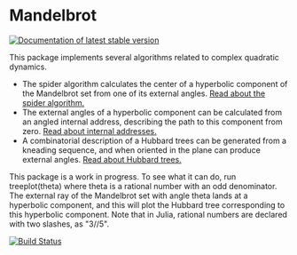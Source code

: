 # Mandelbrot
<a href="https://jeffwack.github.io/Mandelbrot.jl/dev/"><img src="https://img.shields.io/badge/docs-stable-blue.svg" alt="Documentation of latest stable version"></a>

This package implements several algorithms related to complex quadratic dynamics. 
- The spider algorithm calculates the center of a hyperbolic component of the Mandelbrot set from one of its external angles. [Read about the spider algorithm.](https://pi.math.cornell.edu/~hubbard/SpidersFinal.pdf)
- The external angles of a hyperbolic component can be calculated from an angled internal address, describing the path to this component from zero. [Read about internal addresses.](https://arxiv.org/abs/math/9411238)
- A combinatorial description of a Hubbard trees can be generated from a kneading sequence, and when oriented in the plane can produce external angles. [Read about Hubbard trees.](https://www.mat.univie.ac.at/~bruin/papers/bkafsch.pdf)

This package is a work in progress. To see what it can do, run treeplot(theta) where theta is a rational number with an odd denominator. The external ray of the Mandelbrot set with angle theta lands at a hyperbolic component, and this will plot the Hubbard tree corresponding to this hyperbolic component. Note that in Julia, rational numbers are declared with two slashes, as "3//5".

[![Build Status](https://github.com/jeffwack111/Spiders.jl/actions/workflows/CI.yml/badge.svg?branch=main)](https://github.com/jeffwack111/Spiders.jl/actions/workflows/CI.yml?query=branch%3Amain)


